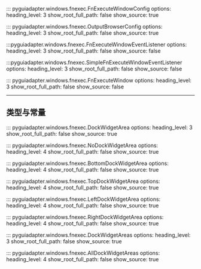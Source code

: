 ::: pyguiadapter.windows.fnexec.FnExecuteWindowConfig
    options:
        heading_level: 3
        show_root_full_path: false
        show_source: true

::: pyguiadapter.windows.fnexec.OutputBrowserConfig
    options:
        heading_level: 3
        show_root_full_path: false
        show_source: true

:::pyguiadapter.windows.fnexec.FnExecuteWindowEventListener
    options:
        heading_level: 3
        show_root_full_path: false
        show_source: false
        
        
:::pyguiadapter.windows.fnexec.SimpleFnExecuteWindowEventListener
    options:
        heading_level: 3
        show_root_full_path: false
        show_source: false

::: pyguiadapter.windows.fnexec.FnExecuteWindow
    options:
        heading_level: 3
        show_root_full_path: false
        show_source: false

---

## 类型与常量

::: pyguiadapter.windows.fnexec.DockWidgetArea
    options:
        heading_level: 3
        show_root_full_path: false
        show_source: true

::: pyguiadapter.windows.fnexec.NoDockWidgetArea
    options:
        heading_level: 4
        show_root_full_path: false
        show_source: true

::: pyguiadapter.windows.fnexec.BottomDockWidgetArea
    options:
        heading_level: 4
        show_root_full_path: false
        show_source: true

::: pyguiadapter.windows.fnexec.TopDockWidgetArea
    options:
        heading_level: 4
        show_root_full_path: false
        show_source: true

::: pyguiadapter.windows.fnexec.LeftDockWidgetArea
    options:
        heading_level: 4
        show_root_full_path: false
        show_source: true

::: pyguiadapter.windows.fnexec.RightDockWidgetArea
    options:
        heading_level: 4
        show_root_full_path: false
        show_source: true

::: pyguiadapter.windows.fnexec.DockWidgetAreas
    options:
        heading_level: 3
        show_root_full_path: false
        show_source: true

::: pyguiadapter.windows.fnexec.AllDockWidgetAreas
    options:
        heading_level: 4
        show_root_full_path: false
        show_source: true